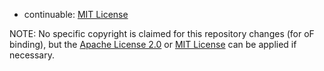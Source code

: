 - continuable: [MIT License](https://github.com/Naios/continuable/blob/4.2.2/LICENSE.txt)

NOTE: No specific copyright is claimed for this repository changes (for oF binding), but the [Apache License 2.0](LICENSE_APACHE) or [MIT License](LICENSE_MIT) can be applied if necessary.
